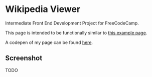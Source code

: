 # Wikipedia Viewer
Intermediate Front End Development Project for FreeCodeCamp.

This page is intended to be functionally similar to [this example page](https://codepen.io/freeCodeCamp/full/wGqEga).

A codepen of my page can be found [here](https://codepen.io/vanillaSlice/full/vZBpWE/).

## Screenshot
TODO

